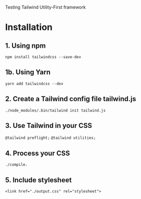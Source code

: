 Testing Tailwind Utility-First framework

# Installation
## 1. Using npm
`npm install tailwindcss --save-dev`

## 1b. Using Yarn
`yarn add tailwindcss --dev`

## 2. Create a Tailwind config file tailwind.js
`./node_modules/.bin/tailwind init tailwind.js`


## 3. Use Tailwind in your CSS
`@tailwind preflight;`
`@tailwind utilities;`

## 4. Process your CSS
`./compile.`

## 5. Include stylesheet
`<link href="./output.css" rel="stylesheet">`
